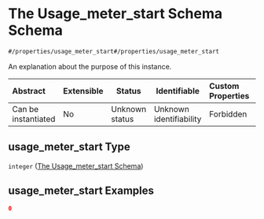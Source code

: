 # The Usage_meter_start Schema Schema

```txt
#/properties/usage_meter_start#/properties/usage_meter_start
```

An explanation about the purpose of this instance.


| Abstract            | Extensible | Status         | Identifiable            | Custom Properties | Additional Properties | Access Restrictions | Defined In                                                                           |
| :------------------ | ---------- | -------------- | ----------------------- | :---------------- | --------------------- | ------------------- | ------------------------------------------------------------------------------------ |
| Can be instantiated | No         | Unknown status | Unknown identifiability | Forbidden         | Allowed               | none                | [quote_schema.schema.json\*](../out/quote_schema.schema.json "open original schema") |

## usage_meter_start Type

`integer` ([The Usage_meter_start Schema](quote_schema-properties-the-usage_meter_start-schema.md))

## usage_meter_start Examples

```json
0
```
